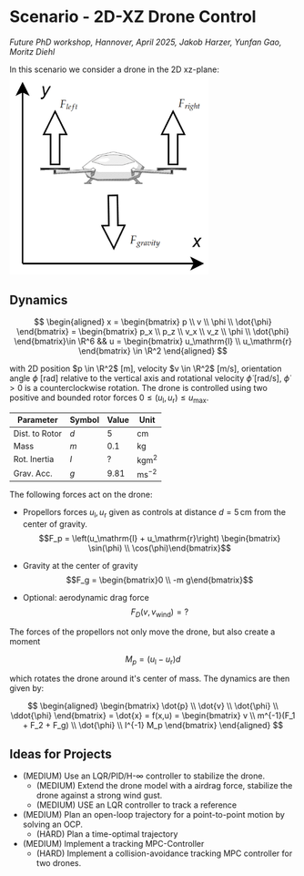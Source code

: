 # Scenario - 2D-XZ Drone Control
*Future PhD workshop, Hannover, April 2025, Jakob Harzer, Yunfan Gao, Moritz Diehl*

In this scenario we consider a drone in the 2D xz-plane:
<img src="_misc/2DroneImage.png" width="350"/>

## Dynamics

$$
\begin{aligned}
x = \begin{bmatrix}
p \\ v \\ \phi \\ \dot{\phi}
\end{bmatrix} = \begin{bmatrix}
p_x \\ p_z \\ v_x \\ v_z \\ \phi \\ \dot{\phi}
\end{bmatrix}\in \R^6 && u = \begin{bmatrix}
u_\mathrm{l} \\ u_\mathrm{r}
\end{bmatrix} \in \R^2
\end{aligned}
$$

with 2D position $p \in \R^2$ \[$\mathrm{m}$\], velocity $v \in \R^2$ \[$\mathrm{m/s}$\], orientation angle $\phi$ \[$\mathrm{rad}$\] relative to the vertical axis and rotational velocity $\dot{\phi}$ \[$\mathrm{rad/s}$\], $\dot{\phi} >0$ is a counterclockwise rotation. The drone is controlled using two positive and bounded rotor forces $0 \leq (u_\mathrm{l},u_\mathrm{r}) \leq u_\mathrm{max}$.

| Parameter      | Symbol | Value | Unit                      |
| -------------- | ------ | ----- | ------------------------- |
| Dist. to Rotor | $d$    | 5     | $\mathrm{cm}$             |
| Mass           | $m$    | 0.1   | $\mathrm{kg}$             |
| Rot. Inertia   | $I$    | ?     | $\mathrm{kg}\mathrm{m}^2$ |
| Grav. Acc.     | $g$    | 9.81  | $\mathrm{ms^{-2}}$        |
The following forces act on the drone:
- Propellors forces $u_\mathrm{l}, u_\mathrm{r}$ given as controls at distance $d = 5\,\mathrm{cm}$ from the center of gravity.
$$F_p = \left(u_\mathrm{l} + u_\mathrm{r}\right) \begin{bmatrix}  \sin(\phi) \\ \cos(\phi)\end{bmatrix}$$

- Gravity at the center of gravity
$$F_g = \begin{bmatrix}0 \\ -m g\end{bmatrix}$$
- Optional: aerodynamic drag force 
$$F_D(v, v_\mathrm{wind}) = ?$$

The forces of the propellors not only move the drone, but also create a moment 

$$
M_p = \left(u_\mathrm{l} - u_\mathrm{r}\right) d
$$

which rotates the drone around it's center of mass. The dynamics are then given by:

$$
\begin{aligned}
\begin{bmatrix}
\dot{p} \\ \dot{v} \\ \dot{\phi} \\ \ddot{\phi}
\end{bmatrix} = \dot{x} = f(x,u) =  \begin{bmatrix}
v \\ m^{-1}(F_1 + F_2 + F_g) \\ \dot{\phi} \\ I^{-1} M_p
\end{bmatrix}
\end{aligned}
$$

## Ideas for Projects
- (MEDIUM) Use an LQR/PID/H-$\infty$ controller to stabilize the drone.
	- (MEDIUM) Extend the drone model with a airdrag force, stabilize the drone against a strong wind gust.
	- (MEDIUM) USE an LQR controller to track a reference
- (MEDIUM) Plan an open-loop trajectory for a point-to-point motion by solving an OCP.
	- (HARD) Plan a time-optimal trajectory
- (MEDIUM) Implement a tracking MPC-Controller
	 - (HARD) Implement a collision-avoidance tracking MPC controller for two drones.